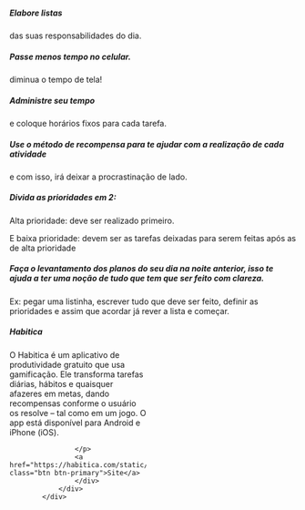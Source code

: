 <h5 class="card-title">Elabore listas</h5>
                    <p class="card-text">das suas responsabilidades do dia.</p>

<h5 class="card-title">Passe menos tempo no celular.</h5>
                    <p class="card-text">diminua o tempo de tela!</p>

<h5 class="card-title">Administre seu tempo</h5>
                    <p class="card-text"> e coloque horários fixos para cada tarefa.</p>

<h5 class="card-title">Use o método de recompensa para te ajudar com a realização de cada atividade</h5>
                    <p class="card-text">e com isso, irá deixar a procrastinação de lado.</p>

<h5 class="card-title"> Divida as prioridades em 2:</h5>
                    <p class="card-text">Alta prioridade: deve ser realizado primeiro.</p> 
                    <p class="card-text"> E baixa prioridade: devem ser as tarefas deixadas para serem feitas após as de alta prioridade</p>

<h5 class="card-title">Faça o levantamento dos planos do seu dia na noite anterior, isso te ajuda a ter uma noção de tudo que tem que ser feito com clareza.</h5>
                    <p class="card-text">Ex: pegar uma listinha, escrever tudo que deve ser feito, definir as prioridades e assim que acordar já rever a lista e começar.</p>


<div class="card col-md-4 m-3" style="height:30rem; width:15rem;">
                    <div class="card-body">
                    <h5 class="card-title">Habitica</h5>
                    <p class="card-text">O Habitica é um aplicativo de produtividade gratuito que usa gamificação. Ele transforma tarefas diárias, hábitos e quaisquer afazeres em metas, dando recompensas conforme o usuário os resolve – tal como em um jogo. O app está disponível para Android e iPhone (iOS).

                    </p>
                    <a href="https://habitica.com/static/home" class="btn btn-primary">Site</a>
                    </div>
                </div>
            </div>